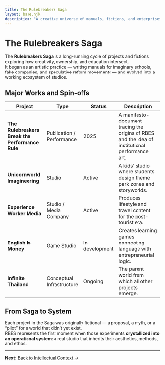 ```yaml
---
title: The Rulebreakers Saga
layout: base.njk
description: "A creative universe of manuals, fictions, and enterprises that converge in the Rulebreakers English Studios."
---
```


# The Rulebreakers Saga

The **Rulebreakers Saga** is a long-running cycle of projects and fictions exploring how creativity, ownership, and education intersect.  
It began as an artistic practice — writing manuals for imaginary schools, fake companies, and speculative reform movements — and evolved into a working ecosystem of studios.

## Major Works and Spin-offs

| Project | Type | Status | Description |
|----------|------|--------|-------------|
| **The Rulebreakers Break the Performance Rule** | Publication / Performance | 2025 | A manifesto-document tracing the origins of RBES and the idea of institutional performance art. |
| **Unicornworld Imagineering** | Studio | Active | A kids’ studio where students design theme park zones and storyworlds. |
| **Experience Worker Media** | Studio / Media Company | Active | Produces lifestyle and travel content for the post-tourist era. |
| **English Is Money** | Game Studio | In development | Creates learning games connecting language with entrepreneurial logic. |
| **Infinite Thailand** | Conceptual Infrastructure | Ongoing | The parent world from which all other projects emerge. |

## From Saga to System

Each project in the Saga was originally fictional — a proposal, a myth, or a “pilot” for a world that didn’t yet exist.  
RBES represents the first moment when those experiments **crystallized into an operational system**: a real studio that inherits their aesthetics, methods, and ethos.

---

**Next:** [Back to Intellectual Context →](/context/)
